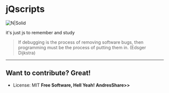# jQscripts

![N|Solid](https://theamericangenius.com/wp-content/uploads/2012/10/twitter-cover.jpg)

it's  just js to remember and study

>If debugging is the process of removing software bugs, then programming must be the process of putting them in. (Edsger Dijkstra)

---

Want to contribute? Great!
----
+ License: MIT
**Free Software, Hell Yeah!**
**AndresShare>>**

